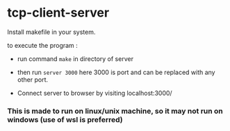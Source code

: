 ﻿# tcp-client-server

Install makefile in your system.

to execute the program :
 - run command `make` in directory of server
  
 - then run `server 3000` here 3000 is port and can be replaced with any other port.
  
 - Connect server to browser by visiting localhost:3000/
 
 
 ### This is made to run on linux/unix machine, so it may not run on windows (use of wsl is preferred)
